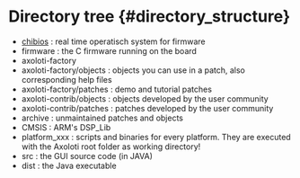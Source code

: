 # Directory tree {#directory_structure}

<ul>
	<li><a href="http://www.chibios.org/dokuwiki/doku.php">chibios</a> : real time operatisch system for firmware 
	<li>firmware : the C firmware running on the board
	<li>axoloti-factory
	<li>axoloti-factory/objects : objects you can use in a patch, also corresponding help files
	<li>axoloti-factory/patches : demo and tutorial patches
	<li>axoloti-contrib/objects : objects developed by the user community
	<li>axoloti-contrib/patches : patches developed by the user community
	<li>archive : unmaintained patches and objects
	<li>CMSIS : ARM's DSP_Lib
	<li>platform_xxx : scripts and binaries for every platform. They are executed with the Axoloti root folder as working directory!
	<li>src : the GUI source code (in JAVA)
	<li>dist : the Java executable
</ul>
